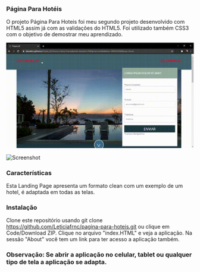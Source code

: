 ### Página Para Hotéis

O projeto Página Para Hoteis foi meu segundo projeto desenvolvido com HTML5 assim já com as validações do HTML5. Foi utilizado também CSS3 com o objetivo de demostrar meu aprendizado.

![Screenshot](Projeto02.gif)

![Screenshot](Projeto02mobile.gif)

### Características

Esta Landing Page apresenta um formato clean com um exemplo de um hotel, é adaptada em todas as telas.

### Instalação

Clone este repositório usando git clone https://github.com/Leticiafrnc/pagina-para-hoteis.git ou clique em Code/Download ZIP. Clique no arquivo "index.HTML" e veja a aplicação. Na sessão "About" você tem um link para ter acesso a aplicação também.

### Observação: Se abrir a aplicação no celular, tablet ou qualquer tipo de tela a aplicação se adapta.
